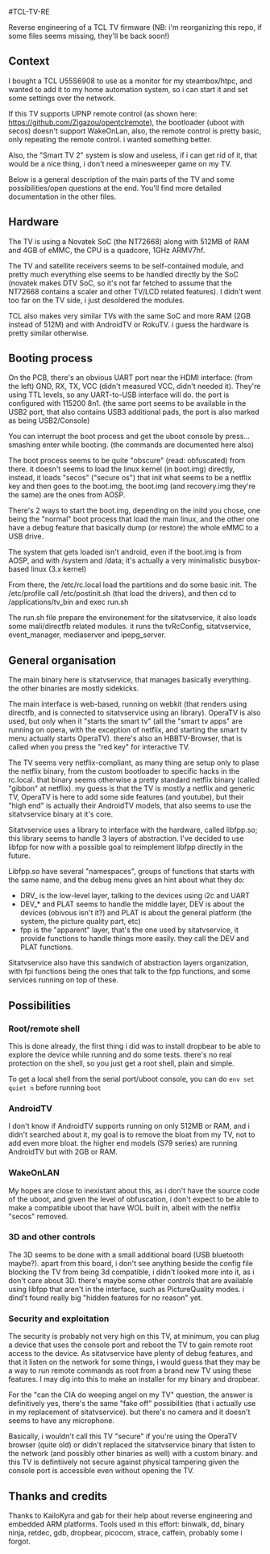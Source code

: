 #TCL-TV-RE

Reverse engineering of a TCL TV firmware (NB: i'm reorganizing this repo, if some files seems missing, they'll be back soon!)

## Context
I bought a TCL U55S6908 to use as a monitor for my steambox/htpc, and wanted to add it to my home automation system, so i can start it and set some settings over the network.

If this TV supports UPNP remote control (as shown here: https://github.com/Zigazou/opentclremote), the bootloader (uboot with secos) doesn't support WakeOnLan, also, the remote control is pretty basic, only repeating the remote control. i wanted something better.

Also, the "Smart TV 2" system is slow and useless, if i can get rid of it, that would be a nice thing, i don't need a minesweeper game on my TV.

Below is a general description of the main parts of the TV and some possibilities/open questions at the end. You'll find more detailed documentation in the other files.

## Hardware
The TV is using a Novatek SoC (the NT72668) along with 512MB of RAM and 4GB of eMMC, the CPU is a quadcore, 1GHz ARMV7hf.

The TV and satellite receivers seems to be self-contained module, and pretty much everything else seems to be handled directly by the SoC (novatek makes DTV SoC, so it's not far fetched to assume that the NT72668 contains a scaler and other TV/LCD related features). I didn't went too far on the TV side, i just desoldered the modules.

TCL also makes very similar TVs with the same SoC and more RAM (2GB instead of 512M) and with AndroidTV or RokuTV. i guess the hardware is pretty similar otherwise.

## Booting process
On the PCB, there's an obvious UART port near the HDMI interface: (from the left) GND, RX, TX, VCC (didn't measured VCC, didn't needed it). They're using TTL levels, so any UART-to-USB interface will do. the port is configured with 115200 8n1. (the same port seems to be available in the USB2 port, that also contains USB3 additional pads, the port is also marked as being USB2/Console)

You can interrupt the boot process and get the uboot console by press... smashing enter while booting. (the commands are documented here also)

The boot process seems to be quite "obscure" (read: obfuscated) from there. it doesn't seems to load the linux kernel (in boot.img) directly, instead, it loads "secos" ("secure os") that init what seems to be a netflix key and then goes to the boot.img, the boot.img (and recovery.img they're the same) are the ones from AOSP.

There's 2 ways to start the boot.img, depending on the initd you chose, one being the "normal" boot process that load the main linux, and the other one have a debug feature that basically dump (or restore) the whole eMMC to a USB drive.

The system that gets loaded isn't android, even if the boot.img is from AOSP, and with /system and /data; it's actually a very minimalistic busybox-based linux (3.x kernel)

From there, the /etc/rc.local load the partitions and do some basic init. The /etc/profile call /etc/postinit.sh (that  load the drivers), and then cd to /applications/tv_bin and exec run.sh

The run.sh file prepare the environement for the sitatvservice, it also loads some mali/directfb related modules. it runs the tvRcConfig, sitatvservice, event_manager, mediaserver and ipepg_server.

## General organisation
The main binary here is sitatvservice, that manages basically everything. the other binaries are mostly sidekicks.

The main interface is web-based, running on webkit (that renders using directfb, and is connected to sitatvservice using an library). OperaTV is also used, but only when it "starts the smart tv" (all the "smart tv apps" are running on opera, with the exception of netflix, and starting the smart tv menu actually starts OperaTV). there's also an HBBTV-Browser, that is called when you press the "red key" for interactive TV.

The TV seems very netflix-compliant, as many thing are setup only to plase the netflix binary, from the custom bootloader to specific hacks in the rc.local. that binary seems otherwise a pretty standard netflix binary (called "gibbon" at netflix). my guess is that the TV is mostly a netflix and generic TV, OperaTV is here to add some side features (and youtube), but their "high end" is actually their AndroidTV models, that also seems to use the sitatvservice binary at it's core.

Sitatvservice uses a library to interface with the hardware, called libfpp.so; this library seems to handle 3 layers of abstraction. I've decided to use libfpp for now with a possible goal to reimplement libfpp directly in the future.

Libfpp.so have several "namespaces", groups of functions that starts with the same name, and the debug menu gives an hint about what they do:
* DRV_ is the low-level layer, talking to the devices using i2c and UART
* DEV_* and PLAT seems to handle the middle layer, DEV is about the devices (obivous isn't it?) and PLAT is about the general platform (the system, the picture quality part, etc)
* fpp is the "apparent" layer, that's the one used by sitatvservice, it provide functions to handle things more easily. they call the DEV and PLAT functions.

Sitatvservice also have this sandwich of abstraction layers organization, with fpi functions being the ones that talk to the fpp functions, and some services running on top of these.

## Possibilities

### Root/remote shell
This is done already, the first thing i did was to install dropbear to be able to explore the device while running and do some tests. there's no real protection on the shell, so you just get a root shell, plain and simple.

To get a local shell from the serial port/uboot console, you can do `env set quiet n` before running `boot`

### AndroidTV
I don't know if AndroidTV supports running on only 512MB or RAM, and i didn't searched about it, my goal is to remove the bloat from my TV, not to add even more bloat. the higher end models (S79 series) are running AndroidTV but with 2GB or RAM.

### WakeOnLAN
My hopes are close to inexistant about this, as i don't have the source code of the uboot, and given the level of obfuscation, i don't expect to be able to make a compatible uboot that have WOL built in, albeit with the netflix "secos" removed.

### 3D and other controls
The 3D seems to be done with a small additional board (USB bluetooth maybe?). apart from this board, i don't see anything beside the config file blocking the TV from being 3d compatible, i didn't looked more into it, as i don't care about 3D. there's maybe some other controls that are available using libfpp that aren't in the interface, such as PictureQuality modes. i dind't found really big "hidden features for no reason" yet.

### Security and exploitation
The security is probably not very high on this TV, at minimum, you can plug a device that uses the console port and reboot the TV to gain remote root access to the device. As sitatvservice have plenty of debug features, and that it listen on the network for some things, i would guess that they may be a way to run remote commands as root from a brand new TV using these features. I may dig into this to make an installer for my binary and dropbear.

For the "can the CIA do weeping angel on my TV" question, the answer is definitively yes, there's the same "fake off" possibilities (that i actually use in my replacement of sitatvservice). but there's no camera and it doesn't seems to have any microphone.

Basically, i wouldn't call this TV "secure" if you're using the OperaTV browser (quite old) or didn't replaced the sitatvservice binary that listen to the network (and possibly other binaries as well) with a custom binary. and this TV is defintiively not secure against physical tampering given the console port is accessible even without opening the TV.

## Thanks and credits
Thanks to KailoKyra and gab for their help about reverse engineering and embedded ARM platforms.
Tools used in this effort: binwalk, dd, binary ninja, retdec, gdb, dropbear, picocom, strace, caffein, probably some i forgot.
